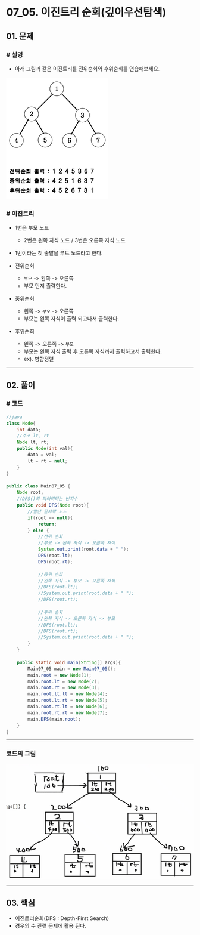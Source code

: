 # 07_05. 이진트리 순회(깊이우선탐색)

## 01. 문제

### # 설명

- 아래 그림과 같은 이진트리를 전위순회와 후위순회를 연습해보세요.

![07_05.png](../pic/07_05.png)

### # 이진트리

- 1번은 부모 노드
  - 2번은 왼쪽 자식 노드 / 3번은 오른쪽 자식 노드
- 1번이라는 첫 출발을 루트 노드라고 한다.

- 전위순회
  - `부모` -> 왼쪽 -> 오른쪽
  - 부모 먼저 출력한다.
- 중위순회
  - 왼쪽 -> `부모` -> 오른쪽
  - 부모는 왼쪽 자식이 출력 되고나서 출력한다.
- 후위순회
  - 왼쪽 -> 오른쪽 -> `부모`
  - 부모는 왼쪽 자식 출력 후 오른쪽 자식까지 출력하고서 출력한다.
  - ex). 병합정렬

---

## 02. 풀이

### # 코드

```java
//java
class Node{
    int data;
    //주소 lt, rt
    Node lt, rt;
    public Node(int val){
        data = val;
        lt = rt = null;
    }
}

public class Main07_05 {
    Node root;
    //DFS()의 파라미터는 번지수
    public void DFS(Node root){
        //말단 끝자락 노드
        if(root == null){
            return;
        } else {
            //전위 순회
            //부모 -> 왼쪽 자식 -> 오른쪽 자식
            System.out.print(root.data + " ");
            DFS(root.lt);
            DFS(root.rt);

            //중위 순회
            //왼쪽 자식 -> 부모 -> 오른쪽 자식
            //DFS(root.lt);
            //System.out.print(root.data + " ");
            //DFS(root.rt);

            //후위 순회
            //왼쪽 자식 -> 오른쪽 자식 -> 부모
            //DFS(root.lt);
            //DFS(root.rt);
            //System.out.print(root.data + " ");
        }
    }

    public static void main(String[] args){
        Main07_05 main = new Main07_05();
        main.root = new Node(1);
        main.root.lt = new Node(2);
        main.root.rt = new Node(3);
        main.root.lt.lt = new Node(4);
        main.root.lt.rt = new Node(5);
        main.root.rt.lt = new Node(6);
        main.root.rt.rt = new Node(7);
        main.DFS(main.root);
    }
}
```

---

### 코드의 그림

![07_05(02).png](../pic/07_05(02).png)

---

## 03. 핵심

- 이진트리순회(DFS : Depth-First Search)
- 경우의 수 관련 문제에 활용 된다.
